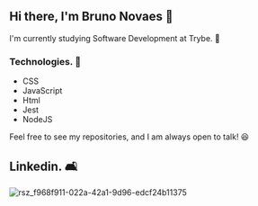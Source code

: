 ## Hi there, I'm Bruno Novaes 👋

I'm currently studying Software Development at Trybe. 🚀

### Technologies. :wrench:
- CSS
- JavaScript
- Html
- Jest
- NodeJS

Feel free to see my repositories, and I am always open to talk! 😆

## Linkedin. :couch_and_lamp:

![rsz_f968f911-022a-42a1-9d96-edcf24b11375](https://user-images.githubusercontent.com/74681722/122488139-3d54df00-cfb3-11eb-9ff3-dc45231be061.jpg)

